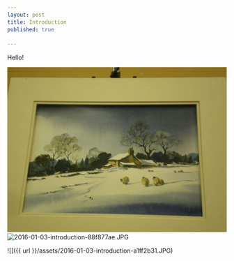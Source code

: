 ```yaml
---
layout: post
title: Introduction
published: true

---
```


Hello!

![](assets/2016-01-03-introduction-beb08e91.JPG)
<img alt="2016-01-03-introduction-88f877ae.JPG" src="{{ url }}/assets/2016-01-03-introduction-88f877ae.JPG" width="" height="" >


![]({{ url }}/assets/2016-01-03-introduction-a1ff2b31.JPG)
